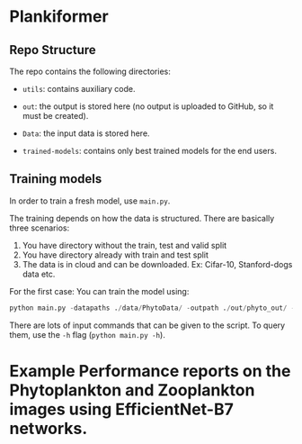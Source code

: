 # Plankiformer

## Repo Structure

The repo contains the following directories:

- `utils`: contains auxiliary code.

- `out`: the output is stored here (no output is uploaded to GitHub, so it must be created).

- `Data`: the input data is stored here.

- `trained-models`: contains only best trained models for the end users.


## Training models

In order to train a fresh model, use `main.py`. 

The training depends on how the data is structured.
There are basically three scenarios:
1) You have directory without the train, test and valid split
2) You have directory already with train and test split
3) The data is in cloud and can be downloaded. Ex: Cifar-10, Stanford-dogs data etc.

For the first case:
You can train the model using:

```python
python main.py -datapaths ./data/PhytoData/ -outpath ./out/phyto_out/ -classifier multi -aug -datakind image -ttkind image -save_data yes -resize_images 1 -L 128 -valid_set yes -test_set yes -dataset_name zoolake -training_data False -epochs 40 -finetune 2 -finetune_epochs 40 -balance_weight yes -batch_size 32 -init_name Init_0
```
There are lots of input commands that can be given to the script. To query them, use the `-h` flag (`python main.py -h`). 


# Example Performance reports on the Phytoplankton and Zooplankton images using EfficientNet-B7 networks.





